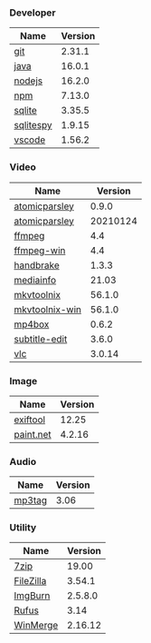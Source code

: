 
### Developer
Name                                                                                | Version
----                                                                                | -------
[git](https://github.com/git-for-windows/git/releases)                              | 2.31.1
[java](http://www.oracle.com/technetwork/java/javase/downloads/index.html)          | 16.0.1
[nodejs](https://nodejs.org/en/download/current/)                                   | 16.2.0
[npm](https://github.com/npm/cli)                                                   | 7.13.0
[sqlite](http://www.sqlite.org/download.html)                                       | 3.35.5
[sqlitespy](http://www.yunqa.de/delphi/doku.php/products/sqlitespy/index)           | 1.9.15
[vscode](https://code.visualstudio.com/updates)                                     | 1.56.2

### Video
Name                                                                                | Version
----                                                                                | -------
[atomicparsley](http://sourceforge.net/projects/atomicparsley/files/atomicparsley/) | 0.9.0
[atomicparsley](https://github.com/wez/atomicparsley)                               | 20210124
[ffmpeg](http://www.ffmpeg.org/download.html)                                       | 4.4
[ffmpeg-win](http://ffmpeg.zeranoe.com/builds/)                                     | 4.4
[handbrake](http://handbrake.fr/downloads.php)                                      | 1.3.3
[mediainfo](http://mediaarea.net/us/MediaInfo/Download/Windows)                     | 21.03
[mkvtoolnix](http://www.bunkus.org/videotools/mkvtoolnix/downloads.html)            | 56.1.0
[mkvtoolnix-win](http://www.fosshub.com/MKVToolNix.html)                            | 56.1.0
[mp4box](http://gpac.wp.mines-telecom.fr/mp4box/)                                   | 0.6.2
[subtitle-edit](https://github.com/SubtitleEdit/subtitleedit/releases)              | 3.6.0
[vlc](https://www.videolan.org/vlc/download-windows.html)                           | 3.0.14

### Image
Name                                                                                | Version
----                                                                                | -------
[exiftool](http://www.sno.phy.queensu.ca/~phil/exiftool/)                           | 12.25
[paint.net](http://www.getpaint.net/download.html)                                  | 4.2.16

### Audio
Name                                                                                | Version
----                                                                                | -------
[mp3tag](http://www.mp3tag.de/en/download.html)                                     | 3.06

### Utility
Name                                                                                | Version
----                                                                                | -------
[7zip](http://www.7-zip.org/download.html)                                          | 19.00
[FileZilla](https://filezilla-project.org/download.php?show_all=1)                  | 3.54.1
[ImgBurn](http://www.imgburn.com/index.php?act=download)                            | 2.5.8.0
[Rufus](https://github.com/pbatard/rufus/releases)                                  | 3.14
[WinMerge](http://winmerge.org/downloads/)                                          | 2.16.12
